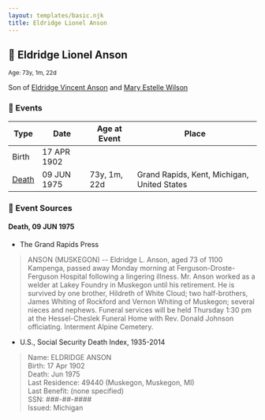 ```yaml
---
layout: templates/basic.njk
title: Eldridge Lionel Anson
---
```

## 🔵 Eldridge Lionel Anson
<small>Age: 73y, 1m, 22d</small>

Son of [Eldridge Vincent Anson](/people/2/29601540) and [Mary Estelle Wilson](/people/4/46787428)

### 📆 Events

Type | Date | Age at Event | Place
------ | ------ | ------ | ------
Birth | 17 APR 1902 |  |
[Death](#event-event-3) | 09 JUN 1975 | 73y, 1m, 22d | Grand Rapids, Kent, Michigan, United States

### 📰 Event Sources

#### <a id="event-event-3"></a> Death, 09 JUN 1975
* The Grand Rapids Press
>   
  > ANSON (MUSKEGON) -- Eldridge L. Anson, aged 73 of 1100 Kampenga, passed away Monday morning at Ferguson-Droste-Ferguson Hospital following a lingering illness. Mr. Anson worked as a welder at Lakey Foundry in Muskegon until his retirement. He is survived by one brother, Hildreth of White Cloud; two half-brothers, James Whiting of Rockford and Vernon Whiting of Muskegon; several nieces and nephews. Funeral services will be held Thursday 1:30 pm at the Hessel-Cheslek Funeral Home with Rev. Donald Johnson officiating. Interment Alpine Cemetery.
* U.S., Social Security Death Index, 1935-2014
>   
  > Name: ELDRIDGE ANSON  
  > Birth: 17 Apr 1902  
  > Death: Jun 1975  
  > Last Residence: 49440 (Muskegon, Muskegon, MI)  
  > Last Benefit: (none specified)  
  > SSN: ###-##-####  
  > Issued: Michigan
